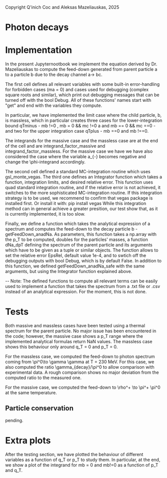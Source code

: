 Copyright Q'inich Coc and Aleksas Mazeliauskas, 2025

# Photon decays

# Implementation
In the present Jupyternootbook we implement the equation derived by Dr. Mazeliauskas to compute the feed-down generated from parent particle a to a particle b due to the decay channel a-> bc. 

The first cell defines all relevant variables with some built-in error-handling for forbidden cases (ma = 0) and cases used for debugging (complex square roots and similar), which print out debugging messages that can be turned off with the bool Debug. All of these functions' names start with "get" and end with the variables they compute.

In particular, we have implemented the limit case where the child particle, b, is massless, which in particular creates three cases for the lower-integration bound qTminus - mb !=0 ,  mb = 0 && mc !=0 a and mb == 0 && mc ==0 - and  two for the upper integration case qTplus - mb ==0 and mb !==0.

The integrands for the massive case and the massless case are at the end of the cell and are integrand_factor_massive and integrand_factor_massless. For the massive case we have we have also considered the case where the variable a_{-} becomes negative and change the \phi-integrand accordingly. 

The second cell defined a standard MC-integration routine which uses gsl_monte_vegas. The third one defines an Integrator function which takes a function, integration limits, and desired relative error. This function uses quad standard integration routine, and if the relative error is not achieved, it switches to the more sophisticated MC-integration routine. If this integration strategy is to be used, we recommend to confirm that vegas package is installed first. Or install it with:
    pip install vegas
While this integration method can in general achieve a greater presition, our test show that, as it is currently implemented, it is too slow. 

Finally, we define a function which takes the analytical expression of a spectrum and computes the feed-down to the decay particle b - getFeedDown_anadNa. As parameters, this function takes a np.array with the p_T to be computed, doubles for the particles' masses, a function dNa_dpT defining the spectrum of the parent particle and its arguments which have to be given as a tuple or similar objects. The function allows to set the relative error EpsRel, default value 1e-4, and to swtich off the debugging outputs with bool Debug, which is by default False. In addition to this function, we defined getFeedDown_anadNa_safe with the same arguments, but using the Integrator function explained above.

-- Note: The defined functions to compute all relevant terms can be easily used to implement a function that takes the spectrum from a .txt file or .csv instead of an analytical expression. For the moment, this is not done. 

# Tests

Both massive and massless cases have been tested using a thermal spectrum for the parent particle. No major issue has been encountered in the code; however, the massive case shows a p_T range where the implemented analytical formulas return NaN values. The massless case shows this behaviour only around q_T = 0 and p_T = 0. 

For the massless case, we computed the feed-down to photon spectrum coming from \pi^0\to \gamma \gamma at T = 230 MeV. For this case, we also computed the ratio \gamma_{decay}/\pi^0 to allow comparison with experimental data. A rough comparison shows no major deviation from the computed ratio to the measured one. 

For the massive case, we computed the feed-down to \rho^+ \to \pi^+ \pi^0 at the same temperature. 

## Particle conservation
pending.

# Extra plots

After the testing section, we have plotted the behaviour of different variables as a function of q_T or p_T to study them. In particular, at the end, we show a plot of the integrand for mb = 0 and mb!=0  as a function of p_T and q_T. 
